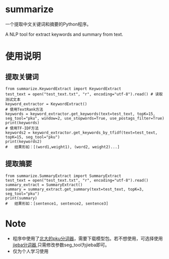 # summarize

一个提取中文关键词和摘要的Python程序。 

A NLP tool for extract keywords and summary from text.


# 使用说明

## 提取关键词


	from summarize.KeywordExtract import KeywordExtract
	test_text = open("test_text.txt", "r", encoding="utf-8").read()	# 读取测试文本
	keyword_extractor = KeywordExtract()
	# 使用TextRank方法
	keywords = keyword_extractor.get_keywords(text=test_text, topK=15, seg_tool="pku", window=2, use_stopwords=True, use_postags_filter=True)
	print(keywords)
	# 使用TF-IDF方法
	keywords2 = keyword_extractor.get_keywords_by_tfidf(text=test_text, topK=15, seg_tool="pku")
	print(keywords2)
	#	结果形如：[(word1,weight1), (word2, weight2)...]

## 提取摘要

	from summarize.SummaryExtract import SummaryExtract
	test_text = open("test_text.txt", "r", encoding="utf-8").read()
	summary_extract = SummaryExtract()
    summary = summary_extract.get_summary(text=test_text, topK=3, seg_tool="pku")
    print(summary)
	#	结果形如：[sentence1, sentence2, sentence3]

# Note
* 程序中使用了[北大的pku分词器](https://github.com/lancopku/pkuseg-python)，需要下载模型包。若不想使用，可选择使用[jieba分词器](https://github.com/fxsjy/jieba),只需修改参数seg_tool为jieba即可。
* 仅为个人学习使用